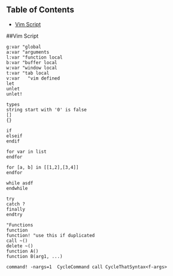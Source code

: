 <a name="top"></a>
## Table of Contents
<ul>
	<li><a href="#vimscript">Vim Script</a></li>

</ul>

<a name="vimscript"></a>
##Vim Script

```vim
g:var "global
a:var "arguments
l:var "function local
b:var "buffer local
w:var "window local
t:var "tab local
v:var	"vim defined
let
unlet
unlet!

types
string start with '0' is false
[]
{}

if
elseif
endif

for var in list
endfor

for [a, b] in [[1,2],[3,4]]
endfor

while asdf
endwhile

try
catch ?
finally
endtry

"Functions
function
function! "use this if duplicated
call ~()
delete ~()
function A()
function B(arg1, ...)

command! -nargs=1  CycleCommand call CycleThatSyntax<f-args>
```


